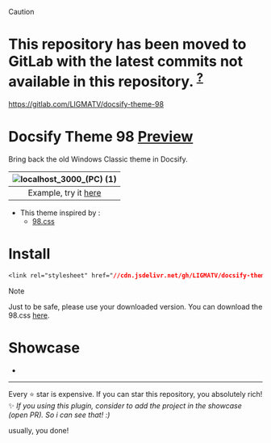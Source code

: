 > [!CAUTION]
> # This repository has been moved to GitLab with the latest commits not available in this repository. <sup>[?](https://gitlab.com/LIGMATV)</sup>
> https://gitlab.com/LIGMATV/docsify-theme-98

# Docsify Theme 98 [Preview](https://docsify-theme-98.vercel.app/)
Bring back the old Windows Classic theme in Docsify.

| ![localhost_3000_(PC) (1)](https://github.com/LIGMATV/docsify-theme-98/assets/143163098/2ddcf75f-80e5-4d6e-9d38-8a8e968f4015) |
|:--:|
| Example, try it [here](https://docsify-theme-98.vercel.app/) |

- This theme inspired by :
  - [98.css](https://jdan.github.io/98.css/)

# Install
 
```css
<link rel="stylesheet" href="//cdn.jsdelivr.net/gh/LIGMATV/docsify-theme-98@latest/98.css">
```

> [!NOTE]
> Just to be safe, please use your downloaded version.
> You can download the 98.css <a href="https://cdn.jsdelivr.net/gh/LIGMATV/docsify-theme-98@latest/98.css" download>here</a>.

# Showcase

- 

---

Every ⭐ star is expensive. If you can star this repository, you absolutely rich!  
✨ *If you using this plugin, consider to add the project in the showcase (open PR). So i can see that! :)*

usually, you done!
